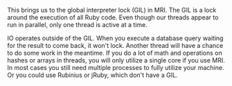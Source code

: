 This brings us to the global interpreter lock (GIL) in MRI. The GIL is a lock around the execution of all Ruby code. Even though our threads appear to run in parallel, only one thread is active at a time.

IO operates outside of the GIL. When you execute a database query waiting for the result to come back, it won't lock. Another thread will have a chance to do some work in the meantime. If you do a lot of math and operations on hashes or arrays in threads, you will only utilize a single core if you use MRI. In most cases you still need multiple processes to fully utilize your machine. Or you could use Rubinius or jRuby, which don't have a GIL.
